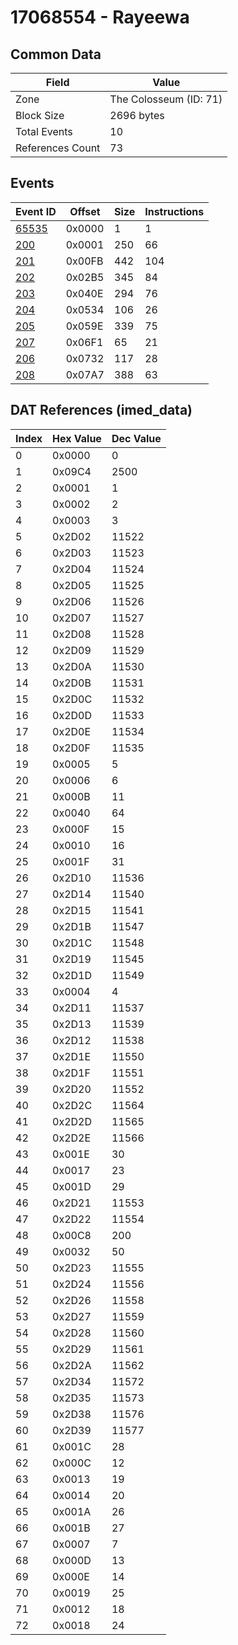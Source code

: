 # 17068554 - Rayeewa

## Common Data

| Field            | Value                  |
|------------------|------------------------|
| Zone             | The Colosseum (ID: 71) |
| Block Size       | 2696 bytes             |
| Total Events     | 10                     |
| References Count | 73                     |

## Events

| Event ID            | Offset   |   Size |   Instructions |
|---------------------|----------|--------|----------------|
| [65535](./65535.md) | 0x0000   |      1 |              1 |
| [200](./200.md)     | 0x0001   |    250 |             66 |
| [201](./201.md)     | 0x00FB   |    442 |            104 |
| [202](./202.md)     | 0x02B5   |    345 |             84 |
| [203](./203.md)     | 0x040E   |    294 |             76 |
| [204](./204.md)     | 0x0534   |    106 |             26 |
| [205](./205.md)     | 0x059E   |    339 |             75 |
| [207](./207.md)     | 0x06F1   |     65 |             21 |
| [206](./206.md)     | 0x0732   |    117 |             28 |
| [208](./208.md)     | 0x07A7   |    388 |             63 |

## DAT References (imed_data)

|   Index | Hex Value   |   Dec Value |
|---------|-------------|-------------|
|       0 | 0x0000      |           0 |
|       1 | 0x09C4      |        2500 |
|       2 | 0x0001      |           1 |
|       3 | 0x0002      |           2 |
|       4 | 0x0003      |           3 |
|       5 | 0x2D02      |       11522 |
|       6 | 0x2D03      |       11523 |
|       7 | 0x2D04      |       11524 |
|       8 | 0x2D05      |       11525 |
|       9 | 0x2D06      |       11526 |
|      10 | 0x2D07      |       11527 |
|      11 | 0x2D08      |       11528 |
|      12 | 0x2D09      |       11529 |
|      13 | 0x2D0A      |       11530 |
|      14 | 0x2D0B      |       11531 |
|      15 | 0x2D0C      |       11532 |
|      16 | 0x2D0D      |       11533 |
|      17 | 0x2D0E      |       11534 |
|      18 | 0x2D0F      |       11535 |
|      19 | 0x0005      |           5 |
|      20 | 0x0006      |           6 |
|      21 | 0x000B      |          11 |
|      22 | 0x0040      |          64 |
|      23 | 0x000F      |          15 |
|      24 | 0x0010      |          16 |
|      25 | 0x001F      |          31 |
|      26 | 0x2D10      |       11536 |
|      27 | 0x2D14      |       11540 |
|      28 | 0x2D15      |       11541 |
|      29 | 0x2D1B      |       11547 |
|      30 | 0x2D1C      |       11548 |
|      31 | 0x2D19      |       11545 |
|      32 | 0x2D1D      |       11549 |
|      33 | 0x0004      |           4 |
|      34 | 0x2D11      |       11537 |
|      35 | 0x2D13      |       11539 |
|      36 | 0x2D12      |       11538 |
|      37 | 0x2D1E      |       11550 |
|      38 | 0x2D1F      |       11551 |
|      39 | 0x2D20      |       11552 |
|      40 | 0x2D2C      |       11564 |
|      41 | 0x2D2D      |       11565 |
|      42 | 0x2D2E      |       11566 |
|      43 | 0x001E      |          30 |
|      44 | 0x0017      |          23 |
|      45 | 0x001D      |          29 |
|      46 | 0x2D21      |       11553 |
|      47 | 0x2D22      |       11554 |
|      48 | 0x00C8      |         200 |
|      49 | 0x0032      |          50 |
|      50 | 0x2D23      |       11555 |
|      51 | 0x2D24      |       11556 |
|      52 | 0x2D26      |       11558 |
|      53 | 0x2D27      |       11559 |
|      54 | 0x2D28      |       11560 |
|      55 | 0x2D29      |       11561 |
|      56 | 0x2D2A      |       11562 |
|      57 | 0x2D34      |       11572 |
|      58 | 0x2D35      |       11573 |
|      59 | 0x2D38      |       11576 |
|      60 | 0x2D39      |       11577 |
|      61 | 0x001C      |          28 |
|      62 | 0x000C      |          12 |
|      63 | 0x0013      |          19 |
|      64 | 0x0014      |          20 |
|      65 | 0x001A      |          26 |
|      66 | 0x001B      |          27 |
|      67 | 0x0007      |           7 |
|      68 | 0x000D      |          13 |
|      69 | 0x000E      |          14 |
|      70 | 0x0019      |          25 |
|      71 | 0x0012      |          18 |
|      72 | 0x0018      |          24 |
